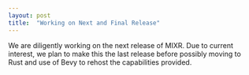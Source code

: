 ```yaml
---
layout: post
title:  "Working on Next and Final Release"
---
```

We are diligently working on the next release of MIXR.  Due to current interest, we plan to make this the last release before possibly moving to Rust and use of Bevy to rehost the capabilities provided.
